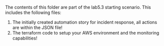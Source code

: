 The contents of this folder are part of the lab5.3 starting scenario. 
This includes the following files: 
1. The initially created automation story for incident response, all actions are within the JSON file!
2. The terraform code to setup your AWS environment and the monitoring capabilities! 
